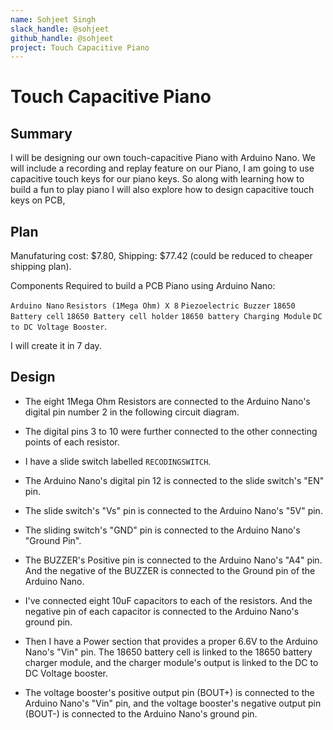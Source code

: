 ```yaml
---
name: Sohjeet Singh
slack_handle: @sohjeet
github_handle: @sohjeet
project: Touch Capacitive Piano
---
```



# Touch Capacitive Piano

## Summary

I will be designing our own touch-capacitive Piano with Arduino Nano. We will include a recording and replay feature on our Piano, I am going to use capacitive touch keys for our piano keys. So along with learning how to build a fun to play piano I will also explore how to design capacitive touch keys on PCB, 

## Plan

Manufaturing cost: $7.80, Shipping: $77.42 (could be reduced to cheaper shipping plan).

Components Required to build a PCB Piano using Arduino Nano:

`Arduino Nano`
`Resistors (1Mega Ohm) X 8`
`Piezoelectric Buzzer`
`18650 Battery cell`
`18650 Battery cell holder`
`18650 battery Charging Module`
`DC to DC Voltage Booster`.

I will create it in 7 day.

## Design

- The eight 1Mega Ohm Resistors are connected to the Arduino Nano's digital pin number 2 in the following circuit diagram. 
- The digital pins 3 to 10 were further connected to the other connecting points of each resistor. 
- I have a slide switch labelled `RECODINGSWITCH`. 
- The Arduino Nano's digital pin 12 is connected to the slide switch's "EN" pin. 
- The slide switch's "Vs" pin is connected to the Arduino Nano's "5V" pin.
- The sliding switch's "GND" pin is connected to the Arduino Nano's "Ground Pin". 
- The BUZZER's Positive pin is connected to the Arduino Nano's "A4" pin. And the negative of the BUZZER is connected to the Ground pin of the Arduino Nano.

- I've connected eight 10uF capacitors to each of the resistors. And the negative pin of each capacitor is connected to the Arduino Nano's ground pin. 

- Then I have a Power section that provides a proper 6.6V to the Arduino Nano's "Vin" pin. The 18650 battery cell is linked to the 18650 battery charger module, and the charger module's output is linked to the DC to DC Voltage booster. 

- The voltage booster's positive output pin (BOUT+) is connected to the Arduino Nano's "Vin" pin, and the voltage booster's negative output pin (BOUT-) is connected to the Arduino Nano's ground pin.


